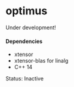 # optimus

Under development!

#### Dependencies
- xtensor
- xtensor-blas for linalg
- C++ 14

Status: Inactive
